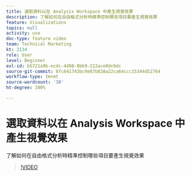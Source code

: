 ```yaml
---
title: 選取資料以在 Analysis Workspace 中產生視覺效果
description: 了解如何在自由格式分析時精準控制哪些項目要產生視覺效果
feature: Visualizations
topics: null
activity: use
doc-type: feature video
team: Technical Marketing
kt: 2134
role: User
level: Beginner
exl-id: b5721a9b-ecdc-4498-8bb9-222ace0dc6dc
source-git-commit: 8fc641743bc9e07b838a22ca64ccc15344d52764
workflow-type: tm+mt
source-wordcount: '38'
ht-degree: 100%

---
```


# 選取資料以在 Analysis Workspace 中產生視覺效果

了解如何在自由格式分析時精準控制哪些項目要產生視覺效果

>[!VIDEO](https://video.tv.adobe.com/v/23993/?quality=12&learn=on)

